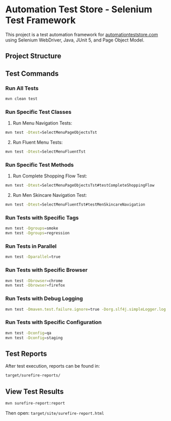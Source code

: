 # Automation Test Store - Selenium Test Framework

This project is a test automation framework for [automationteststore.com](https://automationteststore.com/) using Selenium WebDriver, Java, JUnit 5, and Page Object Model.

## Project Structure 

## Test Commands

### Run All Tests
```bash
mvn clean test
```

### Run Specific Test Classes

1. Run Menu Navigation Tests:
```bash
mvn test -Dtest=SelectMenuPageObjectsTst
```

2. Run Fluent Menu Tests:
```bash
mvn test -Dtest=SelectMenuFluentTst
```

### Run Specific Test Methods

1. Run Complete Shopping Flow Test:
```bash
mvn test -Dtest=SelectMenuPageObjectsTst#testCompleteShoppingFlow
```

2. Run Men Skincare Navigation Test:
```bash
mvn test -Dtest=SelectMenuFluentTst#testMenSkincareNavigation
```

### Run Tests with Specific Tags
```bash
mvn test -Dgroups=smoke
mvn test -Dgroups=regression
```

### Run Tests in Parallel
```bash
mvn test -Dparallel=true
```

### Run Tests with Specific Browser
```bash
mvn test -Dbrowser=chrome
mvn test -Dbrowser=firefox
```

### Run Tests with Debug Logging
```bash
mvn test -Dmaven.test.failure.ignore=true -Dorg.slf4j.simpleLogger.log.org.apache.maven.cli.transfer.Slf4jMavenTransferListener=WARN
```

### Run Tests with Specific Configuration
```bash
mvn test -Dconfig=qa
mvn test -Dconfig=staging
```

## Test Reports
After test execution, reports can be found in:
```bash
target/surefire-reports/
```

## View Test Results
```bash
mvn surefire-report:report
```
Then open: `target/site/surefire-report.html` 